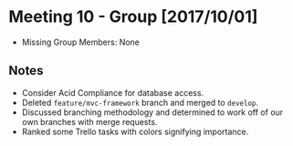 # Meeting 10 - Group [2017/10/01]
- Missing Group Members: None

## Notes
- Consider Acid Compliance for database access.
- Deleted ``feature/mvc-framework`` branch and merged to ``develop``.
- Discussed branching methodology and determined to work off of our own branches with merge requests.
- Ranked some Trello tasks with colors signifying importance.

